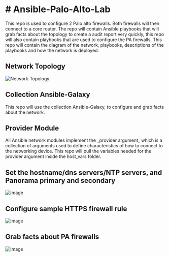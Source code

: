 <h1># Ansible-Palo-Alto-Lab </h1>
This repo is used to configure 2 Palo alto firewalls. Both firewalls will then connect to a core router. 
The repo will contain Ansible playbooks that will grab facts about the topology to create a audit report very quickly, this repo will also contain playbooks that are used to configure the PA firewalls. 
This repo will contain the diagram of the network, playbooks, descriptions of the playbooks and how the network is deployed. 


<h2> Network Topology </h2>

![Network-Topology](https://user-images.githubusercontent.com/52250306/158625786-12b7afa1-688a-4e7c-be94-35b28b8a7b0e.jpg)

<h2> Collection Ansible-Galaxy </h2>
This repo will use the collection Ansible-Galaxy, to configure and grab facts about the network. 

<h2> Provider Module </h2>
All Ansible network modules implement the _provider argument_ which is a collection of arguments used to define characteristics of how to connect to the networking device. This repo will pull the variables needed for the provider argument inside the host_vars folder. 

<h2> Set the hostname/dns servers/NTP servers, and Panorama primary and secondary </h2>

![image](https://user-images.githubusercontent.com/52250306/158626262-9a654572-d83b-44f2-89e8-ffeefdf60843.png)

<h2> Configure sample HTTPS firewall rule </h2> 

![image](https://user-images.githubusercontent.com/52250306/158628197-ef0c192b-e09c-4624-b5d8-16e4316e9d23.png)

<h2> Grab facts about PA firewalls </h2> 

![image](https://user-images.githubusercontent.com/52250306/158628467-c255c36c-17d6-44cb-8d61-f9a525682963.png)
